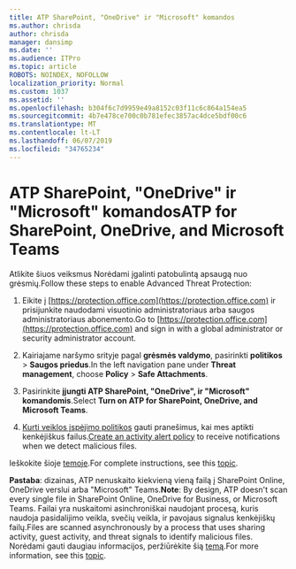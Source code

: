 ```yaml
---
title: ATP SharePoint, "OneDrive" ir "Microsoft" komandos
ms.author: chrisda
author: chrisda
manager: dansimp
ms.date: ''
ms.audience: ITPro
ms.topic: article
ROBOTS: NOINDEX, NOFOLLOW
localization_priority: Normal
ms.custom: 1037
ms.assetid: ''
ms.openlocfilehash: b304f6c7d9959e49a8152c03f11c6c864a154ea5
ms.sourcegitcommit: 4b7e478ce700c0b781efec3857ac4dce5bdf00c6
ms.translationtype: MT
ms.contentlocale: lt-LT
ms.lasthandoff: 06/07/2019
ms.locfileid: "34765234"
---
```

# <a name="atp-for-sharepoint-onedrive-and-microsoft-teams"></a><span data-ttu-id="215a3-102">ATP SharePoint, "OneDrive" ir "Microsoft" komandos</span><span class="sxs-lookup"><span data-stu-id="215a3-102">ATP for SharePoint, OneDrive, and Microsoft Teams</span></span>

<span data-ttu-id="215a3-103">Atlikite šiuos veiksmus Norėdami įgalinti patobulintą apsaugą nuo grėsmių.</span><span class="sxs-lookup"><span data-stu-id="215a3-103">Follow these steps to enable Advanced Threat Protection:</span></span>

1. <span data-ttu-id="215a3-104">Eikite į [https://protection.office.com](https://protection.office.com) ir prisijunkite naudodami visuotinio administratoriaus arba saugos administratoriaus abonemento.</span><span class="sxs-lookup"><span data-stu-id="215a3-104">Go to [https://protection.office.com](https://protection.office.com) and sign in with a global administrator or security administrator account.</span></span>

2. <span data-ttu-id="215a3-105">Kairiajame naršymo srityje pagal **grėsmės valdymo**, pasirinkti **politikos** \> **Saugos priedus**.</span><span class="sxs-lookup"><span data-stu-id="215a3-105">In the left navigation pane under **Threat management**, choose **Policy** \> **Safe Attachments**.</span></span>

3. <span data-ttu-id="215a3-106">Pasirinkite **įjungti ATP SharePoint, "OneDrive", ir "Microsoft" komandomis**.</span><span class="sxs-lookup"><span data-stu-id="215a3-106">Select **Turn on ATP for SharePoint, OneDrive, and Microsoft Teams**.</span></span>

4. <span data-ttu-id="215a3-107">[Kurti veiklos įspėjimo politikos](https://docs.microsoft.com/office365/securitycompliance/create-activity-alerts) gauti pranešimus, kai mes aptikti kenkėjiškus failus.</span><span class="sxs-lookup"><span data-stu-id="215a3-107">[Create an activity alert policy](https://docs.microsoft.com/office365/securitycompliance/create-activity-alerts) to receive notifications when we detect malicious files.</span></span>

<span data-ttu-id="215a3-108">Ieškokite šioje [temoje](https://docs.microsoft.com/office365/securitycompliance/turn-on-atp-for-spo-odb-and-teams).</span><span class="sxs-lookup"><span data-stu-id="215a3-108">For complete instructions, see this [topic](https://docs.microsoft.com/office365/securitycompliance/turn-on-atp-for-spo-odb-and-teams).</span></span>

<span data-ttu-id="215a3-109">**Pastaba**: dizainas, ATP nenuskaito kiekvieną vieną failą į SharePoint Online, OneDrive verslui arba "Microsoft" Teams.</span><span class="sxs-lookup"><span data-stu-id="215a3-109">**Note**: By design, ATP doesn't scan every single file in SharePoint Online, OneDrive for Business, or Microsoft Teams.</span></span> <span data-ttu-id="215a3-110">Failai yra nuskaitomi asinchroniškai naudojant procesą, kuris naudoja pasidalijimo veikla, svečių veikla, ir pavojaus signalus kenkėjiškų failų.</span><span class="sxs-lookup"><span data-stu-id="215a3-110">Files are scanned asynchronously by a process that uses sharing activity, guest activity, and threat signals to identify malicious files.</span></span> <span data-ttu-id="215a3-111">Norėdami gauti daugiau informacijos, peržiūrėkite šią [temą](https://docs.microsoft.com/office365/securitycompliance/atp-for-spo-odb-and-teams).</span><span class="sxs-lookup"><span data-stu-id="215a3-111">For more information, see this [topic](https://docs.microsoft.com/office365/securitycompliance/atp-for-spo-odb-and-teams).</span></span>
